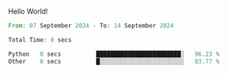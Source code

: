 Hello World!

<!--START_SECTION:waka-->

```rust
From: 07 September 2024 - To: 14 September 2024

Total Time: 0 secs

Python   0 secs          ████████████████████████░   96.23 %
Other    0 secs          █░░░░░░░░░░░░░░░░░░░░░░░░   03.77 %
```

<!--END_SECTION:waka-->
